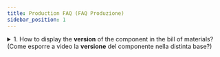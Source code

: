 ```yaml
---
title: Production FAQ (FAQ Produzione)
sidebar_position: 1
---
```


<details>

  <summary>1. How to display the <b>version</b> of the component in the bill of materials? (Come esporre a video la <b>versione</b> del componente nella distinta base?)</summary>
  
  To display the version of the component in the bill of materials, you need to enter the value 1 in the field OPPR_componentversion of the OP_Param table. 

  > select OPPR_componentversion,* from OP_Param   
    update OP_Param   
    set OPPR_componentversion = 1    

:::danger Attention (Attenzione)
Be careful to update the row that corresponds to the relevant company and division.
:::

</details>